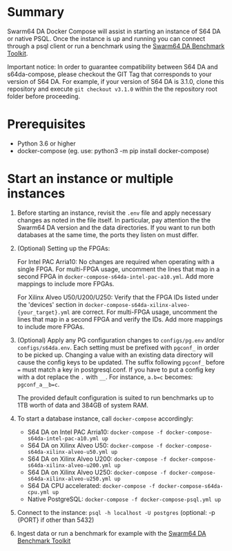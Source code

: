 # Summary

Swarm64 DA Docker Compose will assist in starting an instance of S64 DA or native PSQL.
Once the instance is up and running you can connect through a psql client or run
a benchmark using the [Swarm64 DA Benchmark Toolkit](https://github.com/swarm64/s64da-benchmark-toolkit).

Important notice: In order to guarantee compatibility between S64 DA and
s64da-compose, please checkout the GIT Tag that corresponds to your version of S64 DA. 
For example, if your version of S64 DA is 3.1.0, clone this repository and execute 
`git checkout v3.1.0` within the the repository root folder before proceeding.

# Prerequisites

- Python 3.6 or higher
- docker-compose (eg. use: python3 -m pip install docker-compose)


# Start an instance or multiple instances

1. Before starting an instance, revisit the `.env` file and apply necessary
   changes as noted in the file itself. In particular, pay attention the the
   Swarm64 DA version and the data directories. If you want to run both 
   databases at the same time, the ports they listen on must differ.
   
2. (Optional) Setting up the FPGAs:

   For Intel PAC Arria10: No changes are required when operating with a single
   FPGA. For multi-FPGA usage, uncomment the lines that map in a second FPGA in 
   `docker-compose-s64da-intel-pac-a10.yml`. Add more mappings to include more FPGAs.

   For Xilinx Alveo U50/U200/U250: Verify that the FPGA IDs listed under the 
   'devices' section in `docker-compose-s64da-xilinx-alveo-{your_target}.yml` 
   are correct. For multi-FPGA usage, uncomment the lines that map in a second 
   FPGA and verify the IDs. Add more mappings to include more FPGAs.

3. (Optional) Apply any PG configuration changes to `configs/pg.env` and/or
   `configs/s64da.env`. Each setting must be prefixed with `pgconf_` in order
   to be picked up. Changing a value with an existing data directory will cause
   the config keys to be updated. The suffix following `pgconf_` before `=`
   must match a key in postgresql.conf. If you have to put a config key with a
   dot replace the `.` with `__`. For instance, `a.b=c` becomes:
   `pgconf_a__b=c`.

   The provided default configuration is suited to run benchmarks up to 1TB worth 
   of data and 384GB of system RAM.

4. To start a database instance, call `docker-compose` accordingly:

   - S64 DA on Intel PAC Arria10: `docker-compose -f docker-compose-s64da-intel-pac-a10.yml up`
   - S64 DA on Xilinx Alveo U50: `docker-compose -f docker-compose-s64da-xilinx-alveo-u50.yml up`
   - S64 DA on Xilinx Alveo U200: `docker-compose -f docker-compose-s64da-xilinx-alveo-u200.yml up`
   - S64 DA on Xilinx Alveo U250: `docker-compose -f docker-compose-s64da-xilinx-alveo-u250.yml up`
   - S64 DA CPU accelerated: `docker-compose -f docker-compose-s64da-cpu.yml up`
   - Native PostgreSQL: `docker-compose -f docker-compose-psql.yml up`

5. Connect to the instance: `psql -h localhost -U postgres` (optional: -p {PORT} if other than 5432)

6. Ingest data or run a benchmark for example with the [Swarm64 DA Benchmark Toolkit](https://github.com/swarm64/s64da-benchmark-toolkit)
